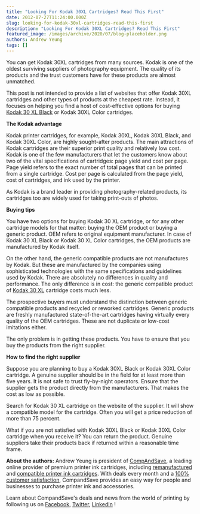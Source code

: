 ```yaml
---
title: "Looking For Kodak 30XL Cartridges? Read This First"
date: 2012-07-27T11:24:00.000Z
slug: looking-for-kodak-30xl-cartridges-read-this-first
description: "Looking For Kodak 30XL Cartridges? Read This First"
featured_image: /images/archive/2020/07/blog-placeholder.png
authors: Andrew Yeung
tags: []
---
```


You can get Kodak 30XL cartridges from many sources. Kodak is one of the oldest surviving suppliers of photography equipment. The quality of its products and the trust customers have for these products are almost unmatched.

This post is not intended to provide a list of websites that offer Kodak 30XL cartridges and other types of products at the cheapest rate. Instead, it focuses on helping you find a host of cost-effective options for buying [Kodak 30 XL Black](https://www.compandsave.com/kodak/30xl-ink-cartridges/30xl-4-combo) or Kodak 30XL Color cartridges.

**The Kodak advantage**

Kodak printer cartridges, for example, Kodak 30XL, Kodak 30XL Black, and Kodak 30XL Color, are highly sought-after products. The main attractions of Kodak cartridges are their superior print quality and relatively low cost. Kodak is one of the few manufacturers that let the customers know about two of the vital specifications of cartridges: page yield and cost per page. Page yield refers to the exact number of total pages that can be printed from a single cartridge. Cost per page is calculated from the page yield, cost of cartridges, and ink used by the printer.

As Kodak is a brand leader in providing photography-related products, its cartridges too are widely used for taking print-outs of photos.

**Buying tips**

You have two options for buying Kodak 30 XL cartridge, or for any other cartridge models for that matter: buying the OEM product or buying a generic product. OEM refers to original equipment manufacturer. In case of Kodak 30 XL Black or Kodak 30 XL Color cartridges, the OEM products are manufactured by Kodak itself.

On the other hand, the generic compatible products are not manufactures by Kodak. But these are manufactured by the companies using sophisticated technologies with the same specifications and guidelines used by Kodak. There are absolutely no differences in quality and performance. The only difference is in cost: the generic compatible product of [Kodak 30 XL](https://www.compandsave.com/kodak/30xl-ink-cartridges/30xl-4-combo) cartridge costs much less.

The prospective buyers must understand the distinction between generic compatible products and recycled or reworked cartridges. Generic products are freshly manufactured state-of-the-art cartridges having virtually every quality of the OEM cartridges. These are not duplicate or low-cost imitations either.

The only problem is in getting these products. You have to ensure that you buy the products from the right supplier.

**How to find the right supplier**

Suppose you are planning to buy a Kodak 30XL Black or Kodak 30XL Color cartridge. A genuine supplier should be in the field for at least more than five years. It is not safe to trust fly-by-night operators. Ensure that the supplier gets the product directly from the manufacturers. That makes the cost as low as possible.

Search for Kodak 30 XL cartridge on the website of the supplier. It will show a compatible model for the cartridge. Often you will get a price reduction of more than 75 percent.

What if you are not satisfied with Kodak 30XL Black or Kodak 30XL Color cartridge when you receive it? You can return the product. Genuine suppliers take their products back if returned within a reasonable time frame.

  
**About the authors:** Andrew Yeung is president of [CompAndSave](https://www.compandsave.com/), a leading online provider of premium printer ink cartridges, including [remanufactured](https://www.compandsave.com/help) and [compatible printer ink cartridges](https://www.compandsave.com/help). With deals every month and a [100% customer satisfaction](https://www.compandsave.com/help), CompandSave provides an easy way for people and businesses to purchase printer ink and accessories.

Learn about CompandSave's deals and news from the world of printing by following us on [Facebook](https://www.facebook.com/compandsave.ink), [Twitter](https://twitter.com/compandsave), [LinkedIn](https://www.linkedin.com) !